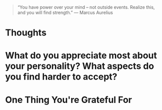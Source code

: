 
> “You have power over your mind – not outside events. Realize this, and you will find strength.” — Marcus Aurelius

# Thoughts

# What do you appreciate most about your personality? What aspects do you find harder to accept?

# One Thing You're Grateful For

